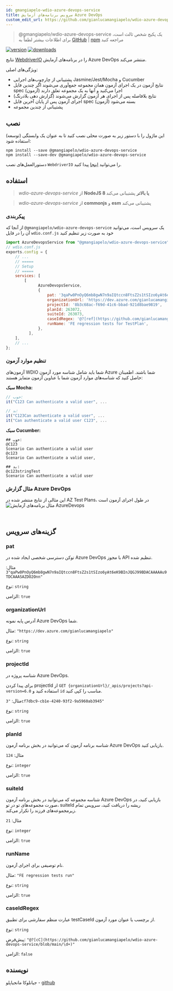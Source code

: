 ```yaml
---
id: gmangiapelo-wdio-azure-devops-service
title: سرویس برنامه‌های آزمایش Azure DevOps
custom_edit_url: https://github.com/gianlucamangiapelo/wdio-azure-devops-service/edit/main/README.md
---
```



> @gmangiapelo/wdio-azure-devops-service یک پکیج شخص ثالث است، برای اطلاعات بیشتر لطفاً به [GitHub](https://github.com/gianlucamangiapelo/wdio-azure-devops-service) | [npm](https://www.npmjs.com/package/@gmangiapelo/wdio-azure-devops-service) مراجعه کنید

[![version](https://img.shields.io/npm/v/@gmangiapelo/wdio-azure-devops-service.svg)](https://www.npmjs.com/package/@gmangiapelo/wdio-azure-devops-service)
[![downloads](https://img.shields.io/npm/dt/@gmangiapelo/wdio-azure-devops-service.svg)](https://www.npmjs.com/package/@gmangiapelo/wdio-azure-devops-service)

نتایج [WebdriverIO](https://webdriver.io/) را در برنامه‌های آزمایش Azure DevOps منتشر می‌کند.

ویژگی‌های اصلی:

* پشتیبانی از چارچوب‌های اجرایی Jasmine/Jest/Mocha و Cucumber
* نتایج آزمون در یک اجرای آزمون همان مجموعه جمع‌آوری می‌شوند اگر چندین فایل spec (آزمون) اجرا می‌کنید و آنها به یک مجموعه تعلق دارند
* نتایج بلافاصله پس از اجرای هر آزمون گزارش می‌شوند (گزارش دهی بلادرنگ)
* اجرای آزمون پس از پایان آخرین فایل spec (آزمون) بسته می‌شود
* پشتیبانی از چندین مجموعه


## نصب

این ماژول را با دستور زیر به صورت محلی نصب کنید تا به عنوان یک وابستگی (توسعه) استفاده شود:

```shell
npm install --save @gmangiapelo/wdio-azure-devops-service
npm install --save-dev @gmangiapelo/wdio-azure-devops-service
```

دستورالعمل‌های نصب `WebdriverIO` را می‌توانید [اینجا](https://webdriver.io/docs/gettingstarted) پیدا کنید.

## استفاده

> _wdio-azure-devops-service_ از **NodeJS 8 یا بالاتر** پشتیبانی می‌کند

> _wdio-azure-devops-service_ از **commonjs** و **esm** پشتیبانی می‌کند

### پیکربندی

از آنجا که `@gmangiapelo/wdio-azure-devops-service` یک سرویس است، می‌توانید آن را در فایل `wdio.conf.js` خود به صورت زیر تنظیم کنید

```js
import AzureDevopsService from "@gmangiapelo/wdio-azure-devops-service";
// wdio.conf.js
exports.config = {
    // ...
    // =====
    // Setup
    // =====
    services: [
        [
              AzureDevopsService,
              {
                  pat: '3qaPw0PnOyQ6mb8gwN7n9aIQtccn8FtsZ2s1tSIzo6yAt6eK9BInJQGJ99BDACAAAAAu9TDCAAASAZDO2Onn',
                  organizationUrl: 'https://dev.azure.com/gianlucamangiapelo',
                  projectId: '8b3c68ac-f69d-41c6-bbad-921d8bae9819',
                  planId: 263072,
                  suiteId: 263073,
                  caseIdRegex: '@?[ref](https://github.com/gianlucamangiapelo/wdio-azure-devops-service/blob/main/\\d+)',
                  runName: 'FE regression tests for TestPlan',
              },
          ],
    ],
    // ...
};
```

### تنظیم موارد آزمون

آزمون‌های WDIO شما باید شامل شناسه مورد آزمون Azure شما باشند. اطمینان حاصل کنید که شناسه‌های موارد آزمون شما با عناوین آزمون متمایز هستند:

**سبک Mocha:**
```Javascript
// خوب:
it("C123 Can authenticate a valid user", ...

// بد:
it("C123Can authenticate a valid user", ...
it("Can authenticate a valid user C123", ...
```

**سبک Cucumber:**
```Gherkin
## خوب:
@C123
Scenario Can authenticate a valid user
@c123
Scenario Can authenticate a valid user,

## بد:
@c123stringTest
Scenario Can authenticate a valid user
```

### مثال گزارش Azure DevOps

این مثالی از نتایج منتشر شده در AZ Test Plans، در طول اجرای آزمون است
![مثال برنامه‌های آزمایش AzureDevops](https://github.com/gianlucamangiapelo/wdio-azure-devops-service/blob/main/./img/AZ-DevOps-example.png)

<br />

## گزینه‌های سرویس

### pat

توکن دسترسی شخصی ایجاد شده در Azure DevOps با مجوز API تنظیم شده.

مثال: `"3qaPw0PnOyQ6mb8gwN7n9aIQtccn8FtsZ2s1tSIzo6yAt6eK9BInJQGJ99BDACAAAAAu9TDCAAASAZDO2Onn"`

نوع: `string`

الزامی: `true`

### organizationUrl

آدرس پایه نمونه Azure DevOps شما.

مثال: `"https://dev.azure.com/gianlucamangiapelo"`

نوع: `string`

الزامی: `true`

### projectId

شناسه پروژه در Azure DevOps.

برای پیدا کردن projectId از `GET {organizationUrl}/_apis/projects?api-version=6.0` استفاده کنید و `id` مناسب را کپی کنید.

مثال: `"3cf7dbc9-cb1e-4240-93f2-9a5960ab3945"`

نوع: `string`

الزامی: `true`

### planId

شناسه برنامه آزمون که می‌توانید در بخش برنامه آزمون Azure DevOps بازیابی کنید.

مثال: `124`

نوع: `integer`

الزامی: `true`

### suiteId

شناسه مجموعه که می‌توانید در بخش برنامه آزمون Azure DevOps بازیابی کنید، در صورت مجموعه‌های تو در تو، suiteId ریشه را دریافت کنید، سرویس تمام زیرمجموعه‌های فرزند را تکرار می‌کند.

مثال: `21`

نوع: `integer`

الزامی: `true`

### runName

نام توصیفی برای اجرای آزمون.

مثال: `"FE regression tests run"`

نوع: `string`

الزامی: `true`

### caseIdRegex

عبارت منظم سفارشی برای تطبیق testCaseId از برچسب یا عنوان مورد آزمون.

نوع: `string`

پیش‌فرض: `"@?[cC](https://github.com/gianlucamangiapelo/wdio-azure-devops-service/blob/main/\d+)"`

الزامی: `false`

## نویسنده
جیانلوکا مانجیاپلو - [github](https://github.com/gianlucamangiapelo)